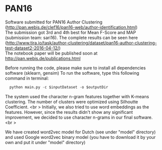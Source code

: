 # PAN16
Software submitted for PAN16 Author Clustering (http://pan.webis.de/clef16/pan16-web/author-identification.html)<br />
The submission got 3rd and 4th best for Mean F-Score and MAP (submission team: sari16). The complete results can be seen here (http://www.tira.io/task/author-clustering/dataset/pan16-author-clustering-test-dataset2-2016-04-12/) <br />
The notebook paper will be published soon at http://pan.webis.de/publications.html

Before running the code, please make sure to install all dependencies software (sklearn, gensim)
To run the software, type this following command in terminal:
```python
  python main.py -c $inputDataset -o $outputDir
```
The system used the character n-gram features together with K-means clustering. The number of clusters were optimized using Silhoutte Coefficient. <br \>
Initially, we also tried to use word embeddings as the features. However, since the results didn't show any significant improvement, we decided to use character n-grams in our final software.<br \>

We have created word2vec model for Dutch (see under "model" directory) and used Google word2vec binary model (you have to download it by your own and put it under "model" directory)
